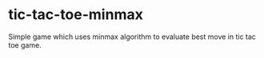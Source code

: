 # tic-tac-toe-minmax
Simple game which uses minmax algorithm to evaluate best move in tic tac toe game.
